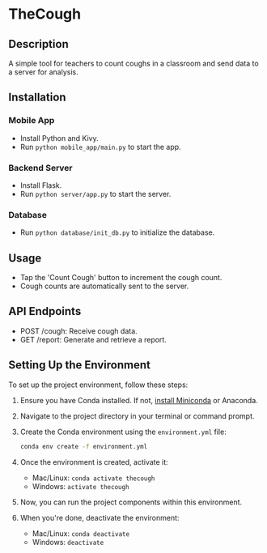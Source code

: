 # TheCough

## Description
A simple tool for teachers to count coughs in a classroom and send data to a server for analysis.

## Installation

### Mobile App
- Install Python and Kivy.
- Run `python mobile_app/main.py` to start the app.

### Backend Server
- Install Flask.
- Run `python server/app.py` to start the server.

### Database
- Run `python database/init_db.py` to initialize the database.

## Usage
- Tap the 'Count Cough' button to increment the cough count.
- Cough counts are automatically sent to the server.

## API Endpoints
- POST /cough: Receive cough data.
- GET /report: Generate and retrieve a report.

## Setting Up the Environment

To set up the project environment, follow these steps:

1. Ensure you have Conda installed. If not, [install Miniconda](https://docs.conda.io/en/latest/miniconda.html) or Anaconda.

2. Navigate to the project directory in your terminal or command prompt.

3. Create the Conda environment using the `environment.yml` file:

    ```sh
    conda env create -f environment.yml
    ```


4. Once the environment is created, activate it:

    - Mac/Linux: `conda activate thecough`
    - Windows: `activate thecough`


5. Now, you can run the project components within this environment.


6. When you're done, deactivate the environment:

    - Mac/Linux: `conda deactivate`
    - Windows: `deactivate`
